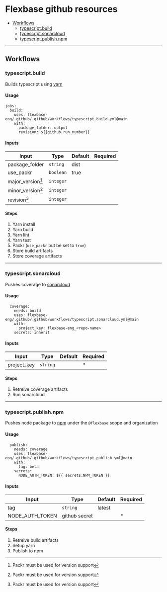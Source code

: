 # Flexbase github resources

* [Workflows](#workflows)
  * [typescript.build](#typescript.build)
  * [typescript.sonarcloud](#typescript.sonarcloud)
  * [typescript.publish.npm](#typescript.publish.npm)

---

## <a id="workflows"></a> Workflows

### <a id="typescript.build"></a> typescript.build

Builds typescript using [yarn](https://yarnpkg.com/)

#### Usage
```
jobs:
  build:
    uses: flexbase-eng/.github/.github/workflows/typescript.build.yml@main
    with:
      package_folder: output
      revision: ${{github.run_number}}
```

#### Inputs

Input | Type | Default | Required
--- | --- | --- | ---
package_folder | `string` | dist | 
use_packr | `boolean` | true | 
major_version[^1] | `integer` |  |
minor_version[^1]  | `integer` |  |
revision[^1]  | `integer` |  |

[^1]: Packr must be used for version support

#### Steps

1. Yarn install
2. Yarn build
3. Yarn lint
4. Yarn test
5. Packr (`use_packr` but be set to `true`)
6. Store build artifacts
7. Store coverage artifacts

---

### <a id="typescript.sonarcloud"></a> typescript.sonarcloud

Pushes coverage to [sonarcloud](https://sonarcloud.io/)

#### Usage
```
  coverage:
    needs: build
    uses: flexbase-eng/.github/.github/workflows/typescript.sonarcloud.yml@main
    with:
      project_key: flexbase-eng_<repo-name>
    secrets: inherit
```

#### Inputs

Input | Type | Default | Required
--- | --- | --- | ---
project_key | `string` |  | *

#### Steps

1. Retreive coverage artifacts
2. Run sonarcloud

---

### <a id="typescript.publish.npm"></a> typescript.publish.npm

Pushes node package to [npm](https://www.npmjs.com/) under the `@flexbase` scope and organization

#### Usage
```
  publish:
    needs: coverage
    uses: flexbase-eng/.github/.github/workflows/typescript.publish.yml@main
    with:
      tag: beta
    secrets:
      NODE_AUTH_TOKEN: ${{ secrets.NPM_TOKEN }} 
```

#### Inputs

Input | Type | Default | Required
--- | --- | --- | ---
tag | `string` | latest | 
NODE_AUTH_TOKEN | github secret |  | *

#### Steps

1. Retreive build artifacts
2. Setup yarn
3. Publish to npm
